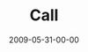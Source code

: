 ---
layout: message
category: message
series: "Roadmap For A Revolution"
title: "Call"
date: 2009-05-31-00-00
message_id: 565
audio: "http://s3.amazonaws.com/crossroadsaudiomessages/Roadmap3.mp3"
audio-duration: "38:11"
description: "Brian Tome, Jason Singh and Will and Beth Skillman discuss what a \"call\" is and how we obey it."
video: "https://s3.amazonaws.com/crossroadsvideomessages/Roadmap3.mp4"
video-duration: "38:11"
video-image: "http://s3.amazonaws.com/crossroads-media/images/legacy/content/Roadmap3-still.jpg"
program: "http://s3.amazonaws.com/crossroads-media/media/legacy/documents/0530_31Program.pdf"
notes-description: ""
notes: "http://s3.amazonaws.com/crossroads-media/media/legacy/documents/SN_05_30-31_09.pdf"
notes-title: "Call (Study Notes)"
explicit: "N"
---